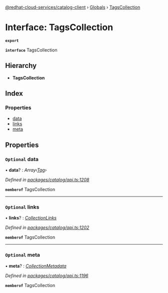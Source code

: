 [@redhat-cloud-services/catalog-client](../README.md) › [Globals](../globals.md) › [TagsCollection](tagscollection.md)

# Interface: TagsCollection

**`export`** 

**`interface`** TagsCollection

## Hierarchy

* **TagsCollection**

## Index

### Properties

* [data](tagscollection.md#optional-data)
* [links](tagscollection.md#optional-links)
* [meta](tagscollection.md#optional-meta)

## Properties

### `Optional` data

• **data**? : *Array‹[Tag](tag.md)›*

*Defined in [packages/catalog/api.ts:1208](https://github.com/RedHatInsights/javascript-clients/blob/master/packages/catalog/api.ts#L1208)*

**`memberof`** TagsCollection

___

### `Optional` links

• **links**? : *[CollectionLinks](collectionlinks.md)*

*Defined in [packages/catalog/api.ts:1202](https://github.com/RedHatInsights/javascript-clients/blob/master/packages/catalog/api.ts#L1202)*

**`memberof`** TagsCollection

___

### `Optional` meta

• **meta**? : *[CollectionMetadata](collectionmetadata.md)*

*Defined in [packages/catalog/api.ts:1196](https://github.com/RedHatInsights/javascript-clients/blob/master/packages/catalog/api.ts#L1196)*

**`memberof`** TagsCollection

